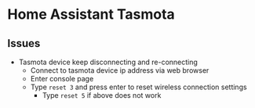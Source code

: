 # Home Assistant Tasmota

## Issues

* Tasmota device keep disconnecting and re-connecting
  * Connect to tasmota device ip address via web browser
  * Enter console page
  * Type `reset 3` and press enter to reset wireless connection settings
    * Type `reset 5` if above does not work

